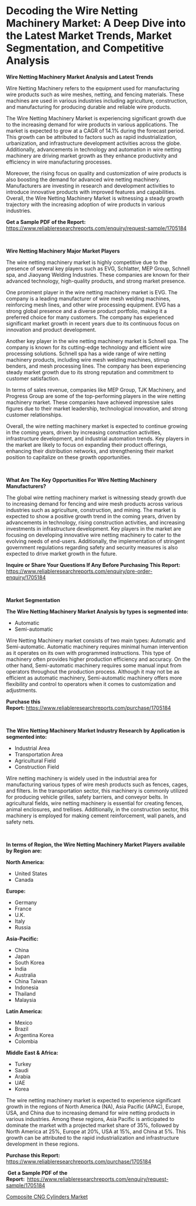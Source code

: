 <p><h1>Decoding the Wire Netting Machinery Market: A Deep Dive into the Latest Market Trends, Market Segmentation, and Competitive Analysis</h1></p><p><strong>Wire Netting Machinery Market Analysis and Latest Trends</strong></p>
<p><p>Wire Netting Machinery refers to the equipment used for manufacturing wire products such as wire meshes, netting, and fencing materials. These machines are used in various industries including agriculture, construction, and manufacturing for producing durable and reliable wire products.</p><p>The Wire Netting Machinery Market is experiencing significant growth due to the increasing demand for wire products in various applications. The market is expected to grow at a CAGR of 14.1% during the forecast period. This growth can be attributed to factors such as rapid industrialization, urbanization, and infrastructure development activities across the globe. Additionally, advancements in technology and automation in wire netting machinery are driving market growth as they enhance productivity and efficiency in wire manufacturing processes.</p><p>Moreover, the rising focus on quality and customization of wire products is also boosting the demand for advanced wire netting machinery. Manufacturers are investing in research and development activities to introduce innovative products with improved features and capabilities. Overall, the Wire Netting Machinery Market is witnessing a steady growth trajectory with the increasing adoption of wire products in various industries.</p></p>
<p><strong>Get a Sample PDF of the Report:&nbsp;</strong> <a href="https://www.reliableresearchreports.com/enquiry/request-sample/1705184">https://www.reliableresearchreports.com/enquiry/request-sample/1705184</a></p>
<p>&nbsp;</p>
<p><strong>Wire Netting Machinery Major Market Players</strong></p>
<p><p>The wire netting machinery market is highly competitive due to the presence of several key players such as EVG, Schlatter, MEP Group, Schnell spa, and Jiaoyang Welding Industries. These companies are known for their advanced technology, high-quality products, and strong market presence.</p><p>One prominent player in the wire netting machinery market is EVG. The company is a leading manufacturer of wire mesh welding machines, reinforcing mesh lines, and other wire processing equipment. EVG has a strong global presence and a diverse product portfolio, making it a preferred choice for many customers. The company has experienced significant market growth in recent years due to its continuous focus on innovation and product development.</p><p>Another key player in the wire netting machinery market is Schnell spa. The company is known for its cutting-edge technology and efficient wire processing solutions. Schnell spa has a wide range of wire netting machinery products, including wire mesh welding machines, stirrup benders, and mesh processing lines. The company has been experiencing steady market growth due to its strong reputation and commitment to customer satisfaction.</p><p>In terms of sales revenue, companies like MEP Group, TJK Machinery, and Progress Group are some of the top-performing players in the wire netting machinery market. These companies have achieved impressive sales figures due to their market leadership, technological innovation, and strong customer relationships.</p><p>Overall, the wire netting machinery market is expected to continue growing in the coming years, driven by increasing construction activities, infrastructure development, and industrial automation trends. Key players in the market are likely to focus on expanding their product offerings, enhancing their distribution networks, and strengthening their market position to capitalize on these growth opportunities.</p></p>
<p>&nbsp;</p>
<p><strong>What Are The Key Opportunities For Wire Netting Machinery Manufacturers?</strong></p>
<p><p>The global wire netting machinery market is witnessing steady growth due to increasing demand for fencing and wire mesh products across various industries such as agriculture, construction, and mining. The market is expected to show a positive growth trend in the coming years, driven by advancements in technology, rising construction activities, and increasing investments in infrastructure development. Key players in the market are focusing on developing innovative wire netting machinery to cater to the evolving needs of end-users. Additionally, the implementation of stringent government regulations regarding safety and security measures is also expected to drive market growth in the future.</p></p>
<p><strong>Inquire or Share Your Questions If Any Before Purchasing This Report:</strong> <a href="https://www.reliableresearchreports.com/enquiry/pre-order-enquiry/1705184">https://www.reliableresearchreports.com/enquiry/pre-order-enquiry/1705184</a></p>
<p>&nbsp;</p>
<p><strong>Market Segmentation</strong></p>
<p><strong>The Wire Netting Machinery Market Analysis by types is segmented into:</strong></p>
<p><ul><li>Automatic</li><li>Semi-automatic</li></ul></p>
<p><p>Wire Netting Machinery market consists of two main types: Automatic and Semi-automatic. Automatic machinery requires minimal human intervention as it operates on its own with programmed instructions. This type of machinery often provides higher production efficiency and accuracy. On the other hand, Semi-automatic machinery requires some manual input from operators throughout the production process. Although it may not be as efficient as automatic machinery, Semi-automatic machinery offers more flexibility and control to operators when it comes to customization and adjustments.</p></p>
<p><strong>Purchase this Report:&nbsp;</strong><a href="https://www.reliableresearchreports.com/purchase/1705184">https://www.reliableresearchreports.com/purchase/1705184</a></p>
<p>&nbsp;</p>
<p><strong>The Wire Netting Machinery Market Industry Research by Application is segmented into:</strong></p>
<p><ul><li>Industrial Area</li><li>Transportation Area</li><li>Agricultural Field</li><li>Construction Field</li></ul></p>
<p><p>Wire netting machinery is widely used in the industrial area for manufacturing various types of wire mesh products such as fences, cages, and filters. In the transportation sector, this machinery is commonly utilized for producing vehicle grilles, safety barriers, and conveyor belts. In agricultural fields, wire netting machinery is essential for creating fences, animal enclosures, and trellises. Additionally, in the construction sector, this machinery is employed for making cement reinforcement, wall panels, and safety nets.</p></p>
<p>&nbsp;</p>
<p><strong>In terms of Region, the Wire Netting Machinery Market Players available by Region are:</strong></p>
<p>
    <p> <strong> North America: </strong>
        <ul>
            <li>United States</li>
            <li>Canada</li>
        </ul>
        </p> 
    <p> <strong> Europe: </strong>
        <ul>
            <li>Germany</li>
            <li>France</li>
            <li>U.K.</li>
            <li>Italy</li>
            <li>Russia</li>
        </ul>
        </p> 
    <p> <strong> Asia-Pacific: </strong>
        <ul>
            <li>China</li>
            <li>Japan</li>
            <li>South Korea</li>
            <li>India</li>
            <li>Australia</li>
            <li>China Taiwan</li>
            <li>Indonesia</li>
            <li>Thailand</li>
            <li>Malaysia</li>
        </ul>
        </p> 
    <p> <strong> Latin America: </strong>
        <ul>
            <li>Mexico</li>
            <li>Brazil</li>
            <li>Argentina Korea</li>
            <li>Colombia</li>
        </ul>
        </p> 
    <p> <strong> Middle East & Africa: </strong>
        <ul>
            <li>Turkey</li>
            <li>Saudi</li>
            <li>Arabia</li>
            <li>UAE</li>
            <li>Korea</li>
        </ul>
    </p>
    </p>
<p><p>The wire netting machinery market is expected to experience significant growth in the regions of North America (NA), Asia Pacific (APAC), Europe, USA, and China due to increasing demand for wire netting products in various industries. Among these regions, Asia Pacific is anticipated to dominate the market with a projected market share of 35%, followed by North America at 25%, Europe at 20%, USA at 15%, and China at 5%. This growth can be attributed to the rapid industrialization and infrastructure development in these regions.</p></p>
<p><strong>Purchase this Report: </strong><a href="https://www.reliableresearchreports.com/purchase/1705184">https://www.reliableresearchreports.com/purchase/1705184</a></p>
<p>&nbsp;<strong>Get a Sample PDF of the Report:&nbsp;&nbsp;</strong><a href="https://www.reliableresearchreports.com/enquiry/request-sample/1705184">https://www.reliableresearchreports.com/enquiry/request-sample/1705184</a></p>
<p><strong></strong></p>
<p><p><a href="https://github.com/abdelrhmankishk22/Market-Research-Report-List-3/blob/main/composite-cng-cylinders-market.md">Composite CNG Cylinders Market</a></p></p>